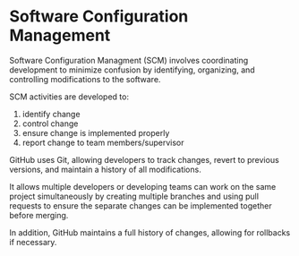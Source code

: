 # Software Configuration Management

Software Configuration Managment (SCM) involves coordinating development to minimize confusion by identifying, organizing, and controlling modifications to the software.

SCM activities are developed to:
   1. identify change
   2. control change
   3. ensure change is implemented properly
   4. report change to team members/supervisor


GitHub uses Git, allowing developers to track changes, revert to previous versions, and maintain a history of all modifications.

It allows multiple developers or developing teams can work on the same project simultaneously by creating multiple branches and using pull requests to ensure the separate changes can be implemented together before merging.

In addition, GitHub maintains a full history of changes, allowing for rollbacks if necessary.
